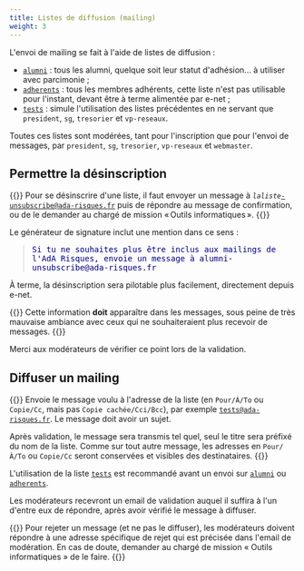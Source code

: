 ```yaml
---
title: Listes de diffusion (mailing)
weight: 3
---
```


L'envoi de mailing se fait à l'aide de listes de diffusion :

- [`alumni`](mailto:alumni@ada-risques.fr) : tous les alumni, quelque soit leur statut d'adhésion... à utiliser avec parcimonie ;
- [`adherents`](mailto:adherents@ada-risques.fr) : tous les membres adhérents, cette liste n'est pas utilisable pour l'instant, devant être à terme alimentée par <a class="app-name">e-net</a> ;
- [`tests`](mailto:tests@ada-risques.fr) : simule l'utilisation des listes précédentes en ne servant que `president`, `sg`, `tresorier` et `vp-reseaux`.

Toutes ces listes sont modérées, tant pour l'inscription que pour l'envoi de messages, par `president`, `sg`, `tresorier`, `vp-reseaux` et `webmaster`.

## Permettre la désinscription

{{<panel style="info">}}
Pour se désinscrire d'une liste, il faut envoyer un message à <code><var>laliste</var>-unsubscribe@ada-risques.fr</code> puis de répondre au message de confirmation, ou de le demander au chargé de mission « Outils informatiques ».
{{</panel>}}

Le générateur de signature inclut une mention dans ce sens :
<blockquote>
    <div style="font-family: monospace; color: rgb(0, 0, 128);">
        <p class="small mb-0">Si tu ne souhaites plus être inclus aux mailings de l'AdA Risques, envoie un message à alumni-unsubscribe@ada-risques.fr</a></p>
    </div>
</blockquote>

À terme, la désinscription sera pilotable plus facilement, directement depuis <a class="app-name">e-net</a>.

{{<panel style="danger" title="Soit cool !">}}
Cette information **doit** apparaître dans les messages, sous peine de très mauvaise ambiance avec ceux qui ne souhaiteraient plus recevoir de messages.
{{</panel>}}

Merci aux modérateurs de vérifier ce point lors de la validation.

## Diffuser un mailing

{{<panel style="warning">}}
Envoie le message voulu à l'adresse de la liste  (en `Pour/À/To` ou `Copie/Cc`, mais pas `Copie cachée/Cci/Bcc`), par exemple [`tests@ada-risques.fr`](mailto:tests@ada-risques.fr). Le message doit avoir un sujet.

Après validation, le message sera transmis tel quel, seul le titre sera préfixé du nom de la liste.
Comme sur tout autre message, les adresses en `Pour/À/To` ou `Copie/Cc` seront conservées et visibles des destinataires.
{{</panel>}}

L'utilisation de la liste [`tests`](mailto:tests@ada-risques.fr) est recommandé avant un envoi sur [`alumni`](mailto:alumni@ada-risques.fr) ou [`adherents`](mailto:adherents@ada-risques.fr).

Les modérateurs recevront un email de validation auquel il suffira à l'un d'entre eux de répondre, après avoir vérifié le message à diffuser.

{{<panel style="info">}}
Pour rejeter un message (et ne pas le diffuser), les modérateurs doivent répondre à une adresse spécifique de rejet qui est précisée dans l'email de modération. En cas de doute, demander au chargé de mission « Outils informatiques » de le faire.
{{</panel>}}
